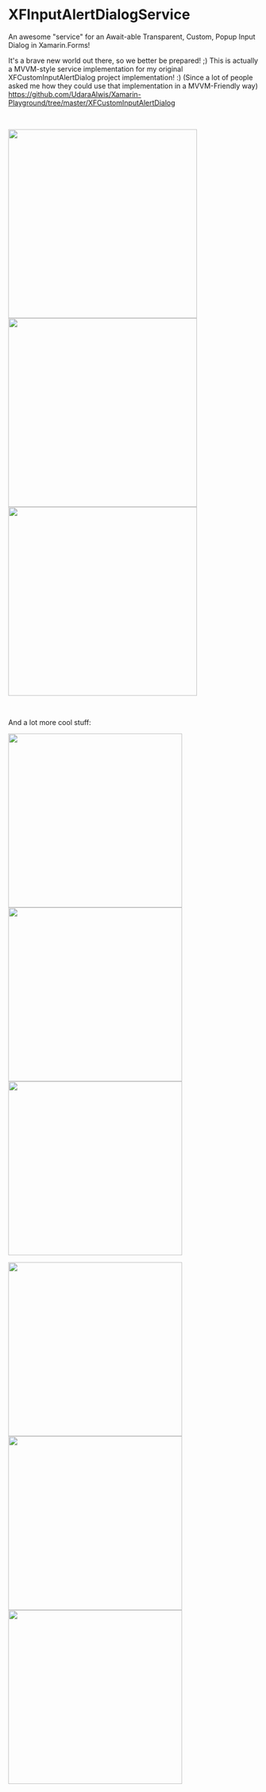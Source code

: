 # XFInputAlertDialogService
An awesome "service" for an Await-able Transparent, Custom, Popup Input Dialog in Xamarin.Forms!

It's a brave new world out there, so we better be prepared! ;) 
This is actually a MVVM-style service implementation for my original XFCustomInputAlertDialog project implementation! :) (Since a lot of people asked me how they could use that implementation in a MVVM-Friendly way)
https://github.com/UdaraAlwis/Xamarin-Playground/tree/master/XFCustomInputAlertDialog

<br />

<img src="https://github.com/UdaraAlwis/Xamarin-Playground/raw/master/XFCustomInputAlertDialog/screenshots/FullInputAlertDialogAndroid.gif"  height="380" /> <img src="https://github.com/UdaraAlwis/Xamarin-Playground/raw/master/XFCustomInputAlertDialog/screenshots/FullInputAlertDialogiOS.gif"  height="380" /> <img src="https://github.com/UdaraAlwis/Xamarin-Playground/raw/master/XFCustomInputAlertDialog/screenshots/FullInputAlertDialogUWP.gif"  height="380" />

<br />

And a lot more cool stuff:

<img src="https://github.com/UdaraAlwis/Xamarin-Playground/raw/master/XFCustomInputAlertDialog/screenshots/Nexus 5 (Lollipop) Screenshot 1.png"  height="350" /> <img src="https://github.com/UdaraAlwis/Xamarin-Playground/raw/master/XFCustomInputAlertDialog/screenshots/Nexus 5 (Lollipop) Screenshot 2.png"  height="350" /> <img src="https://github.com/UdaraAlwis/Xamarin-Playground/raw/master/XFCustomInputAlertDialog/screenshots/Nexus 5 (Lollipop) Screenshot 3.png"  height="350" /> 

<img src="https://github.com/UdaraAlwis/Xamarin-Playground/raw/master/XFCustomInputAlertDialog/screenshots/Nexus 5 (Lollipop) Screenshot 4.png"  height="350" /> <img src="https://github.com/UdaraAlwis/Xamarin-Playground/raw/master/XFCustomInputAlertDialog/screenshots/Nexus 5 (Lollipop) Screenshot 5.png"  height="350" /> <img src="https://github.com/UdaraAlwis/Xamarin-Playground/raw/master/XFCustomInputAlertDialog/screenshots/Nexus 5 (Lollipop) Screenshot 6.png"  height="350" />
